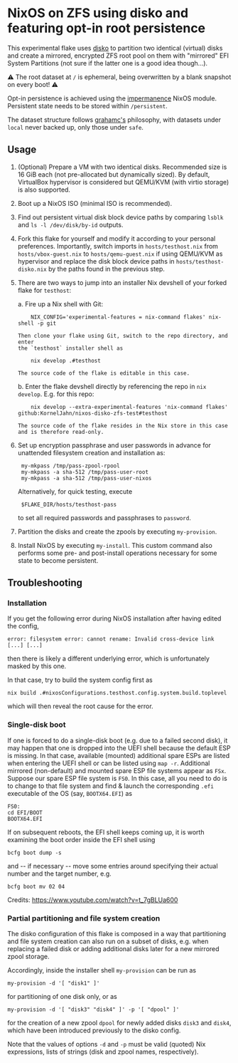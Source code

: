 # NixOS on ZFS using disko and featuring opt-in root persistence

This experimental flake uses [disko](https://github.com/nix-community/disko) to partition two identical (virtual) disks and create a mirrored, encrypted ZFS root pool on them with "mirrored" EFI System Partitions (not sure if the latter one is a good idea though...).

:warning: The root dataset at `/` is ephemeral, being overwritten by a blank snapshot on every boot! :warning:

Opt-in persistence is achieved using the [impermanence](https://github.com/nix-community/impermanence) NixOS module. Persistent state needs to be stored within `/persistent`.

The dataset structure follows [grahamc's](https://grahamc.com/blog/erase-your-darlings/) philosophy, with datasets under `local` never backed up, only those under `safe`.

## Usage

1. (Optional) Prepare a VM with two identical disks. Recommended size is 16 GiB each (not pre-allocated but dynamically sized). By default, VirtualBox hypervisor is considered but QEMU/KVM (with virtio storage) is also supported.

2. Boot up a NixOS ISO (minimal ISO is recommended).

3. Find out persistent virtual disk block device paths by comparing `lsblk` and `ls -l /dev/disk/by-id` outputs.

4. Fork this flake for yourself and modify it according to your personal preferences. Importantly, switch imports in `hosts/testhost.nix` from `hosts/vbox-guest.nix` to `hosts/qemu-guest.nix` if using QEMU/KVM as hypervisor and replace the disk block device paths in `hosts/testhost-disko.nix` by the paths found in the previous step.

5. There are two ways to jump into an installer Nix devshell of your forked flake for `testhost`:

    a. Fire up a Nix shell with Git:

           NIX_CONFIG='experimental-features = nix-command flakes' nix-shell -p git

       Then clone your flake using Git, switch to the repo directory, and enter
       the `testhost` installer shell as

           nix develop .#testhost

       The source code of the flake is editable in this case.

    b. Enter the flake devshell directly by referencing the repo in `nix develop`. E.g. for this repo:

           nix develop --extra-experimental-features 'nix-command flakes' github:KornelJahn/nixos-disko-zfs-test#testhost

       The source code of the flake resides in the Nix store in this case and is therefore read-only.

6. Set up encryption passphrase and user passwords in advance for unattended filesystem creation and installation as:

        my-mkpass /tmp/pass-zpool-rpool
        my-mkpass -a sha-512 /tmp/pass-user-root
        my-mkpass -a sha-512 /tmp/pass-user-nixos

   Alternatively, for quick testing, execute

        $FLAKE_DIR/hosts/testhost-pass

   to set all required passwords and passphrases to `password`.

7. Partition the disks and create the zpools by executing `my-provision`.

8. Install NixOS by executing `my-install`. This custom command also performs some pre- and post-install operations necessary for some state to become persistent.

## Troubleshooting

### Installation

If you get the following error during NixOS installation after having edited the config,

    error: filesystem error: cannot rename: Invalid cross-device link [...] [...]

then there is likely a different underlying error, which is unfortunately masked by this one.

In that case, try to build the system config first as

    nix build .#nixosConfigurations.testhost.config.system.build.toplevel

which will then reveal the root cause for the error.

### Single-disk boot

If one is forced to do a single-disk boot (e.g. due to a failed second disk), it may happen that one is dropped into the UEFI shell because the default ESP is missing. In that case, available (mounted) additional spare ESPs are listed when entering the UEFI shell or can be listed using `map -r`. Additional mirrored (non-default) and mounted spare ESP file systems appear as `FSx`. Suppose our
spare ESP file system is `FS0`. In this case, all you need to do is to change to that file system and find & launch the corresponding `.efi` executable of the OS (say, `BOOTX64.EFI`) as

    FS0:
    cd EFI/BOOT
    BOOTX64.EFI

If on subsequent reboots, the EFI shell keeps coming up, it is worth examining the boot order inside the EFI shell using

    bcfg boot dump -s

and -- if necessary -- move some entries around specifying their actual number and the target number, e.g.

    bcfg boot mv 02 04

Credits: https://www.youtube.com/watch?v=t_7gBLUa600

### Partial partitioning and file system creation

The disko configuration of this flake is composed in a way that partitioning and file system creation can also run on a subset of disks, e.g. when replacing a failed disk or adding additional disks later for a new mirrored zpool storage.

Accordingly, inside the installer shell `my-provision` can be run as

    my-provision -d '[ "disk1" ]'

for partitioning of one disk only, or as

    my-provision -d '[ "disk3" "disk4" ]' -p '[ "dpool" ]'

for the creation of a new zpool `dpool` for newly added disks `disk3` and `disk4`, which have been introduced previously to the disko config.

Note that the values of options `-d` and `-p` must be valid (quoted) Nix expressions, lists of strings (disk and zpool names, respectively).
